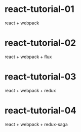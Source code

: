 # react-tutorial-01
react + webpack

# react-tutorial-02
react + webpack + flux

# react-tutorial-03 
react + webpack + redux

# react-tutorial-04
react + webpack + redux-saga